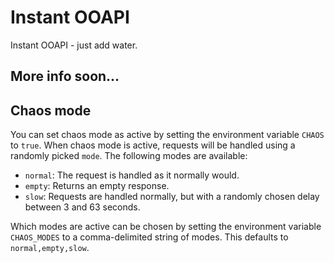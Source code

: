 # Instant OOAPI

Instant OOAPI - just add water.

## More info soon...

## Chaos mode
You can set chaos mode as active by setting the environment variable `CHAOS` to `true`. When chaos mode is active, requests will be handled using a randomly picked `mode`. The following modes are available:
- `normal`: The request is handled as it normally would.
- `empty`: Returns an empty response.
- `slow`: Requests are handled normally, but with a randomly chosen delay between 3 and 63 seconds.

Which modes are active can be chosen by setting the environment variable `CHAOS_MODES` to a comma-delimited string of modes. This defaults to `normal,empty,slow`.